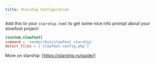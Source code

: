 ```yaml
---
title: Starship Configuration
---
```


Add this to your `starship.toml` to get some nice info prompt about your slowfoot project:

```toml
[custom.slowfoot]
command = 'vendor/bin/slowfoot starship'
detect_files = ['slowfoot-config.php']
```

More on starship: [https://starship.rs/guide/]
